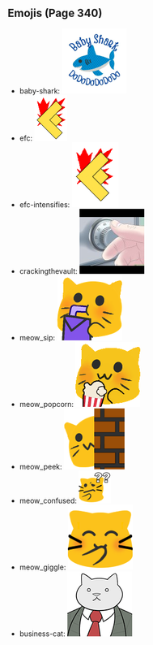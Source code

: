 
## Emojis (Page 340)

* baby-shark: ![baby-shark](output/baby-shark.png)
* efc: ![efc](output/efc.gif)
* efc-intensifies: ![efc-intensifies](output/efc-intensifies.gif)
* crackingthevault: ![crackingthevault](output/crackingthevault.jpg)
* meow_sip: ![meow_sip](output/meow_sip.png)
* meow_popcorn: ![meow_popcorn](output/meow_popcorn.gif)
* meow_peek: ![meow_peek](output/meow_peek.png)
* meow_confused: ![meow_confused](output/meow_confused.png)
* meow_giggle: ![meow_giggle](output/meow_giggle.png)
* business-cat: ![business-cat](output/business-cat.png)
